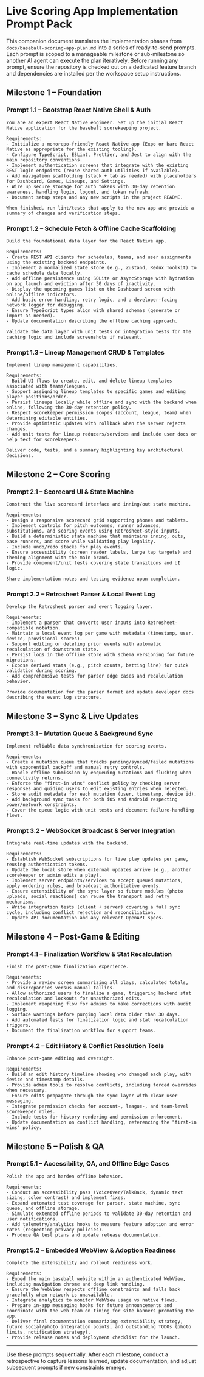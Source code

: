 # Live Scoring App Implementation Prompt Pack

This companion document translates the implementation phases from `docs/baseball-scoring-app-plan.md` into a series of ready-to-send prompts. Each prompt is scoped to a manageable milestone or sub-milestone so another AI agent can execute the plan iteratively. Before running any prompt, ensure the repository is checked out on a dedicated feature branch and dependencies are installed per the workspace setup instructions.

## Milestone 1 – Foundation

### Prompt 1.1 – Bootstrap React Native Shell & Auth
```
You are an expert React Native engineer. Set up the initial React Native application for the baseball scorekeeping project.

Requirements:
- Initialize a monorepo-friendly React Native app (Expo or bare React Native as appropriate for the existing tooling).
- Configure TypeScript, ESLint, Prettier, and Jest to align with the main repository conventions.
- Implement authentication screens that integrate with the existing REST login endpoints (reuse shared auth utilities if available).
- Add navigation scaffolding (stack + tab as needed) with placeholders for Dashboard, Games, Lineups, and Settings.
- Wire up secure storage for auth tokens with 30-day retention awareness, handling login, logout, and token refresh.
- Document setup steps and any new scripts in the project README.

When finished, run lint/tests that apply to the new app and provide a summary of changes and verification steps.
```

### Prompt 1.2 – Schedule Fetch & Offline Cache Scaffolding
```
Build the foundational data layer for the React Native app.

Requirements:
- Create REST API clients for schedules, teams, and user assignments using the existing backend endpoints.
- Implement a normalized state store (e.g., Zustand, Redux Toolkit) to cache schedule data locally.
- Add offline persistence using SQLite or AsyncStorage with hydration on app launch and eviction after 30 days of inactivity.
- Display the upcoming games list on the Dashboard screen with online/offline indicators.
- Add basic error handling, retry logic, and a developer-facing network logger for debugging.
- Ensure TypeScript types align with shared schemas (generate or import as needed).
- Update documentation describing the offline caching approach.

Validate the data layer with unit tests or integration tests for the caching logic and include screenshots if relevant.
```

### Prompt 1.3 – Lineup Management CRUD & Templates
```
Implement lineup management capabilities.

Requirements:
- Build UI flows to create, edit, and delete lineup templates associated with teams/leagues.
- Support assigning lineup templates to specific games and editing player positions/order.
- Persist lineups locally while offline and sync with the backend when online, following the 30-day retention policy.
- Respect scorekeeper permission scopes (account, league, team) when determining editable entities.
- Provide optimistic updates with rollback when the server rejects changes.
- Add unit tests for lineup reducers/services and include user docs or help text for scorekeepers.

Deliver code, tests, and a summary highlighting key architectural decisions.
```

## Milestone 2 – Core Scoring

### Prompt 2.1 – Scorecard UI & State Machine
```
Construct the live scorecard interface and inning/out state machine.

Requirements:
- Design a responsive scorecard grid supporting phones and tablets.
- Implement controls for pitch outcomes, runner advances, substitutions, and scoring events using Retrosheet-style inputs.
- Build a deterministic state machine that maintains inning, outs, base runners, and score while validating play legality.
- Include undo/redo stacks for play events.
- Ensure accessibility (screen reader labels, large tap targets) and theming alignment with the main brand.
- Provide component/unit tests covering state transitions and UI logic.

Share implementation notes and testing evidence upon completion.
```

### Prompt 2.2 – Retrosheet Parser & Local Event Log
```
Develop the Retrosheet parser and event logging layer.

Requirements:
- Implement a parser that converts user inputs into Retrosheet-compatible notation.
- Maintain a local event log per game with metadata (timestamp, user, device, provisional scores).
- Support editing or deleting prior events with automatic recalculation of downstream state.
- Persist logs in the offline store with schema versioning for future migrations.
- Expose derived stats (e.g., pitch counts, batting line) for quick validation during scoring.
- Add comprehensive tests for parser edge cases and recalculation behavior.

Provide documentation for the parser format and update developer docs describing the event log structure.
```

## Milestone 3 – Sync & Live Updates

### Prompt 3.1 – Mutation Queue & Background Sync
```
Implement reliable data synchronization for scoring events.

Requirements:
- Create a mutation queue that tracks pending/synced/failed mutations with exponential backoff and manual retry controls.
- Handle offline submission by enqueuing mutations and flushing when connectivity returns.
- Enforce the "first-in wins" conflict policy by checking server responses and guiding users to edit existing entries when rejected.
- Store audit metadata for each mutation (user, timestamp, device id).
- Add background sync tasks for both iOS and Android respecting power/network constraints.
- Cover the queue logic with unit tests and document failure-handling flows.
```

### Prompt 3.2 – WebSocket Broadcast & Server Integration
```
Integrate real-time updates with the backend.

Requirements:
- Establish WebSocket subscriptions for live play updates per game, reusing authentication tokens.
- Update the local store when external updates arrive (e.g., another scorekeeper or admin edits a play).
- Implement server endpoints/services to accept queued mutations, apply ordering rules, and broadcast authoritative events.
- Ensure extensibility of the sync layer so future modules (photo uploads, social reactions) can reuse the transport and retry mechanisms.
- Write integration tests (client + server) covering a full sync cycle, including conflict rejection and reconciliation.
- Update API documentation and any relevant OpenAPI specs.
```

## Milestone 4 – Post-Game & Editing

### Prompt 4.1 – Finalization Workflow & Stat Recalculation
```
Finish the post-game finalization experience.

Requirements:
- Provide a review screen summarizing all plays, calculated totals, and discrepancies versus manual tallies.
- Allow authorized users to finalize a game, triggering backend stat recalculation and lockouts for unauthorized edits.
- Implement reopening flow for admins to make corrections with audit logging.
- Surface warnings before purging local data older than 30 days.
- Add automated tests for finalization logic and stat recalculation triggers.
- Document the finalization workflow for support teams.
```

### Prompt 4.2 – Edit History & Conflict Resolution Tools
```
Enhance post-game editing and oversight.

Requirements:
- Build an edit history timeline showing who changed each play, with device and timestamp details.
- Provide admin tools to resolve conflicts, including forced overrides when necessary.
- Ensure edits propagate through the sync layer with clear user messaging.
- Integrate permission checks for account-, league-, and team-level scorekeeper roles.
- Include tests for history rendering and permission enforcement.
- Update documentation on conflict handling, referencing the "first-in wins" policy.
```

## Milestone 5 – Polish & QA

### Prompt 5.1 – Accessibility, QA, and Offline Edge Cases
```
Polish the app and harden offline behavior.

Requirements:
- Conduct an accessibility pass (VoiceOver/TalkBack, dynamic text sizing, color contrast) and implement fixes.
- Expand automated test coverage for parser, state machine, sync queue, and offline storage.
- Simulate extended offline periods to validate 30-day retention and user notifications.
- Add telemetry/analytics hooks to measure feature adoption and error rates (respecting privacy policies).
- Produce QA test plans and update release documentation.
```

### Prompt 5.2 – Embedded WebView & Adoption Readiness
```
Complete the extensibility and rollout readiness work.

Requirements:
- Embed the main baseball website within an authenticated WebView, including navigation chrome and deep link handling.
- Ensure the WebView respects offline constraints and falls back gracefully when network is unavailable.
- Integrate analytics to monitor WebView usage vs native flows.
- Prepare in-app messaging hooks for future announcements and coordinate with the web team on timing for site banners promoting the app.
- Deliver final documentation summarizing extensibility strategy, future social/photo integration points, and outstanding TODOs (photo limits, notification strategy).
- Provide release notes and deployment checklist for the launch.
```

---

Use these prompts sequentially. After each milestone, conduct a retrospective to capture lessons learned, update documentation, and adjust subsequent prompts if new constraints emerge.
